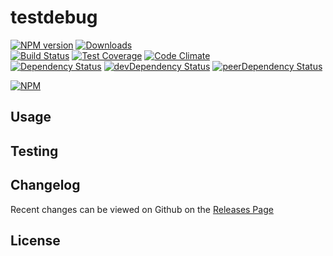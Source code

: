 # testdebug 
[![NPM version](https://badge.fury.io/js/testdebug.svg)](http://badge.fury.io/js/testdebug) [![Downloads](http://img.shields.io/npm/dm/testdebug.svg)](http://badge.fury.io/js/testdebug)   
[![Build Status](https://travis-ci.org//testdebug.svg?branch=master)](https://travis-ci.org//testdebug) [![Test Coverage](https://codeclimate.com/github//testdebug/badges/coverage.svg)](https://codeclimate.com/github//testdebug) [![Code Climate](https://codeclimate.com/github//testdebug/badges/gpa.svg)](https://codeclimate.com/github//testdebug)   
[![Dependency Status](https://david-dm.org//testdebug.svg)](https://david-dm.org//testdebug) [![devDependency Status](https://david-dm.org//testdebug/dev-status.svg)](https://david-dm.org//testdebug#info=devDependencies) [![peerDependency Status](https://david-dm.org//testdebug/peer-status.svg)](https://david-dm.org//testdebug#info=peerDependencies)    


> 

[![NPM](https://nodei.co/npm/testdebug.png?downloads=true&downloadRank=true&stars=true)](https://nodei.co/npm/testdebug)

## Usage


## Testing


## Changelog

Recent changes can be viewed on Github on the [Releases Page](https://github.com//testdebug/releases)

## License


